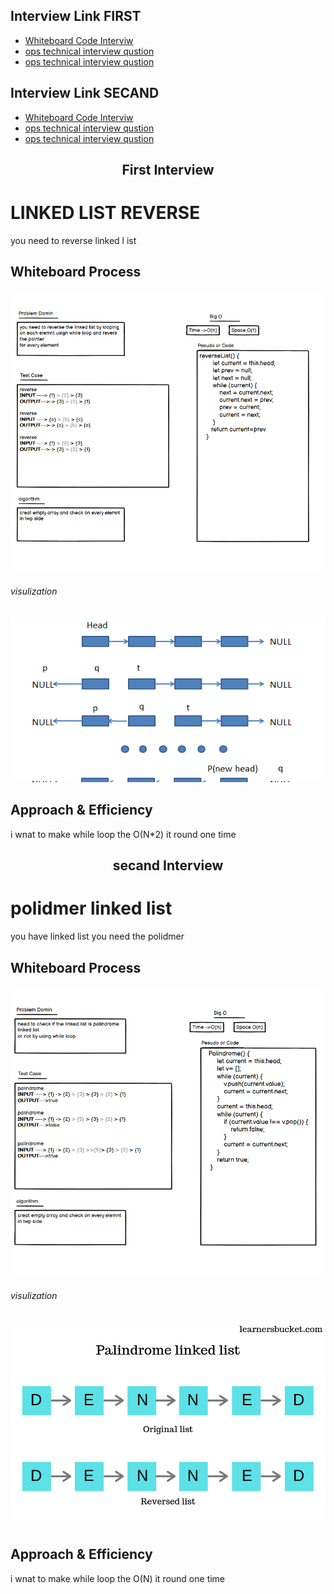 ## Interview Link  FIRST
 - [Whiteboard Code Interviw](https://docs.google.com/spreadsheets/d/1huWDBjNiLRk7dZQngFsCNWQhd2rCBJGknGclJ1H7r-4/edit?usp=sharing)
 - [ops technical interview qustion](https://docs.google.com/spreadsheets/d/1ouNQkJxsku5F5gYVgJW5vR_CqPx4nD2WV2k0QAomGI4/edit?usp=sharing)
 - [ops technical interview qustion](https://docs.google.com/spreadsheets/d/1kd-hMMqZztwTiAozVOyWaZJ-Mfo0VXLrnzXonC_ri8g/edit?usp=sharing)



## Interview Link SECAND

 - [Whiteboard Code Interviw](https://docs.google.com/spreadsheets/d/1nJHR0344daZy3ODStkzhNhf42JW-lMCMZC1PThQ2-Zs/edit?usp=sharing)
 - [ops technical interview qustion](https://docs.google.com/spreadsheets/d/1BoZipEfDwne_vmMUggRR2fOTn5EF3TVw3ZdpXF3LLDQ/edit?usp=sharing)
 - [ops technical interview qustion](https://docs.google.com/spreadsheets/d/1YVboztGbjldlhLzS1Y2Ko5q2NXDAH6b-G4TEZCzLasY/edit?usp=sharing)



<h2 align="center">First Interview</h2>

# LINKED LIST REVERSE
you need to reverse linked l ist
## Whiteboard Process
![image](./reverse%20white.png)
###### visulization
![image](./reverse%20linked%20list%20authrization.png)
## Approach & Efficiency
i wnat to make while loop the O(N*2) it round one time

<h2 align="center">secand Interview</h2>

# polidmer linked list
you have linked list you need the polidmer
## Whiteboard Process
![image](./polidomer%20white.png)
###### visulization
![image](./Palindrome-%20authrization.webp)
## Approach & Efficiency
i wnat to make while loop the O(N) it round one time
